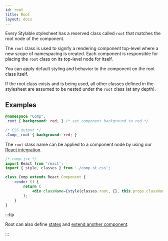 ```yaml
---
id: root
title: Root
layout: docs
---
```


Every Stylable stylesheet has a reserved class called `root` that matches the root node of the component.

The `root` class is used to signify a rendering component top-level where a new  scope of namespacing is created. Each component is responsible for placing the `root` class on its top-level node for itself.

You can apply default styling and behavior to the component on the root class itself.

If the root class exists and is being used, all other classes defined in the stylesheet are assumed to be nested under the `root` class (at any depth).

## Examples

```css
@namespace "Comp";
.root { background: red; } /* set component background to red */
```

```css
/* CSS output */
.Comp__root { background: red; }
```

The `root` class name can be applied to a component node by using our [React integration](../getting-started/react-integration.md).

```jsx
/* comp.jsx */
import React from 'react';
import { style, classes } from './comp.st.css';

class Comp extends React.Component {
    render () {
        return (
            <div className={style(classes.root, {}, this.props.className)} ></div>
        );
    }
}
```

:::tip

Root can also define [states](./pseudo-classes) and [extend another component](./extend-stylesheet.md).

:::
